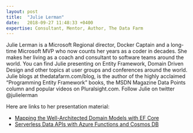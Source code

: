 ```yaml
---
layout: post
title:  "Julie Lerman"
date:   2018-09-27 11:48:33 +0400
expertise: Consultant, Mentor, Author, The Data Farm
---
```


Julie Lerman is a Microsoft Regional director, Docker Captain and a long-time Microsoft MVP who now counts her years as a coder in decades. She makes her living as a coach and consultant to software teams around the world. You can find Julie presenting on Entity Framework, Domain Driven Design and other topics at user groups and conferences around the world. Julie blogs at thedatafarm.com/blog, is the author of the highly acclaimed “Programming Entity Framework” books, the MSDN Magazine Data Points column and popular videos on Pluralsight.com. Follow Julie on twitter @julielerman

Here are links to her presentation material:

- [Mapping the Well-Architected Domain Models with EF Core](https://devintxcontent.blob.core.windows.net/showcontent/Speaker%20Presentations%20Fall%202018/EFCoreDDD_DevInt18_share.pptx)
- [Serverless Data APIs with Azure Functions and Cosmos DB](https://devintxcontent.blob.core.windows.net/showcontent/Speaker%20Presentations%20Fall%202018/Lerman_ServerlessDataAPI.pptx)
